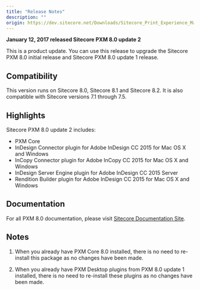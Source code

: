 ```yaml
---
title: "Release Notes"
description: ""
origin: https://dev.sitecore.net/Downloads/Sitecore_Print_Experience_Manager/8_0/PXM_80_U2/Release_Notes
---
```


**January 12, 2017 released Sitecore PXM 8.0 update 2**

This is a product update. You can use this release to upgrade the Sitecore PXM 8.0 initial release and Sitecore PXM 8.0 update 1 release.

## Compatibility

This version runs on Sitecore 8.0, Sitecore 8.1 and Sitecore 8.2. It is also compatible with Sitecore versions 7.1 through 7.5.

## Highlights

Sitecore PXM 8.0 update 2 includes:

-   PXM Core
-   InDesign Connector plugin for Adobe InDesign CC 2015 for Mac OS X and Windows
-   InCopy Connector plugin for Adobe InCopy CC 2015 for Mac OS X and Windows
-   InDesign Server Engine plugin for Adobe InDesign CC 2015 Server
-   Rendition Builder plugin for Adobe InDesign CC 2015 for Mac OS X and Windows

## Documentation

For all PXM 8.0 documentation, please visit [Sitecore Documentation Site](https://doc.sitecore.net/print_experience_manager).

## Notes

1) When you already have PXM Core 8.0 installed, there is no need to re-install this package as no changes have been made.

2) When you already have PXM Desktop plugins from PXM 8.0 update 1 installed, there is no need to re-install these plugins as no changes have been made.